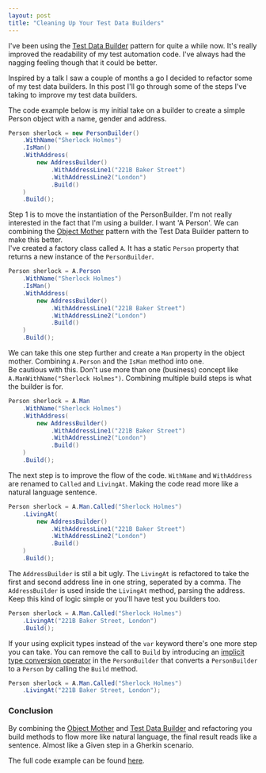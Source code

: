 ```yaml
---
layout: post
title: "Cleaning Up Your Test Data Builders"
---
```


I've been using the [Test Data Builder](http://www.natpryce.com/articles/000714.html) pattern for quite a while now. It's really improved the readability of my test automation code. I've always had the nagging feeling though that it could be better.

Inspired by a talk I saw a couple of months a go I decided to refactor some of my test data builders. In this post I'll go through some of the steps I've taking to improve my test data builders.

The code example below is my initial take on a builder to create a simple Person object with a name, gender and address.

```csharp
Person sherlock = new PersonBuilder()
    .WithName("Sherlock Holmes")
    .IsMan()
    .WithAddress(
        new AddressBuilder()
            .WithAddressLine1("221B Baker Street")
            .WithAddressLine2("London")
            .Build()
    )
    .Build();
```

Step 1 is to move the instantiation of the PersonBuilder. I'm not really interested in the fact that I'm using a builder. I want 'A Person'. We can combining the [Object Mother](https://martinfowler.com/bliki/ObjectMother.html) pattern with the Test Data Builder pattern to make this better.  
I've created a factory class called `A`. It has a static `Person` property that returns a new instance of the `PersonBuilder`.  


```csharp
Person sherlock = A.Person
    .WithName("Sherlock Holmes")
    .IsMan()
    .WithAddress(
        new AddressBuilder()
            .WithAddressLine1("221B Baker Street")
            .WithAddressLine2("London")
            .Build()
    )
    .Build();
```

We can take this one step further and create a `Man` property in the object mother. Combining `A.Person` and the `IsMan` method into one.  
Be cautious with this. Don't use more than one (business) concept like `A.ManWithName("Sherlock Holmes")`. Combining multiple build steps is what the builder is for.

```csharp
Person sherlock = A.Man
    .WithName("Sherlock Holmes")
    .WithAddress(
        new AddressBuilder()
            .WithAddressLine1("221B Baker Street")
            .WithAddressLine2("London")
            .Build()
    )
    .Build();
```

The next step is to improve the flow of the code. `WithName` and `WithAddress` are renamed to `Called` and `LivingAt`. Making the code read more like a natural language sentence.

```csharp
Person sherlock = A.Man.Called("Sherlock Holmes")
    .LivingAt(
        new AddressBuilder()
            .WithAddressLine1("221B Baker Street")
            .WithAddressLine2("London")
            .Build()
    )
    .Build();
```
The `AddressBuilder` is stil a bit ugly. The `LivingAt` is refactored to take the first and second address line in one string, seperated by a comma. The `AddressBuilder` is used inside the `LivingAt` method, parsing the address.  
Keep this kind of logic simple or you'll have test you builders too.

```csharp
Person sherlock = A.Man.Called("Sherlock Holmes")
    .LivingAt("221B Baker Street, London")
    .Build();
```

If your using explicit types instead of the `var` keyword there's one more step you can take. You can remove the call to `Build` by introducing an [implicit type conversion operator](https://docs.microsoft.com/en-us/dotnet/csharp/language-reference/keywords/implicit) in the `PersonBuilder` that converts a `PersonBuilder` to a `Person` by calling the `Build` method.

```csharp
Person sherlock = A.Man.Called("Sherlock Holmes")
    .LivingAt("221B Baker Street, London");
```

### Conclusion
By combining the [Object Mother](https://martinfowler.com/bliki/ObjectMother.html) and [Test Data Builder](http://www.natpryce.com/articles/000714.html) and refactoring you build methods to flow more like natural language, the final result reads like a sentence. Almost like a Given step in a Gherkin scenario.

The full code example can be found [here](https://github.com/ronaldbosma/ronaldbosma.github.io/examples/CleaningUpYourTestDataBuilders).
